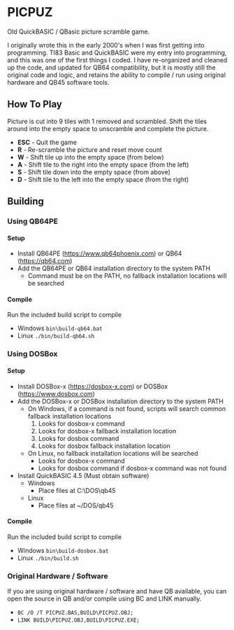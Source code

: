 # PICPUZ #

Old QuickBASIC / QBasic picture scramble game.

I originally wrote this in the early 2000's when I was first getting into programming. TI83 Basic and QuickBASIC were my entry into programming, and this was one of the first things I coded. I have re-organized and cleaned up the code, and updated for QB64 compatibility, but it is mostly still the original code and logic, and retains the ability to compile / run using original hardware and QB45 software tools.

## How To Play ##

Picture is cut into 9 tiles with 1 removed and scrambled. Shift the tiles around into the empty space to unscramble and complete the picture.

- **ESC** - Quit the game
- **R** - Re-scramble the picture and reset move count
- **W** - Shift tile up into the empty space (from below)
- **A** - Shift tile to the right into the empty space (from the left)
- **S** - Shift tile down into the empty space (from above)
- **D** - Shift tile to the left into the empty space (from the right)

## Building ##

### Using QB64PE

#### Setup ####

- Install QB64PE (https://www.qb64phoenix.com) or QB64 (https://qb64.com)
- Add the QB64PE or QB64 installation directory to the system PATH
  - Command must be on the PATH, no fallback installation locations will be searched

#### Compile ####

Run the included build script to compile
- Windows `bin\build-qb64.bat`
- Linux `./bin/build-qb64.sh`

### Using DOSBox ###

#### Setup ####

- Install DOSBox-x (https://dosbox-x.com) or DOSBox (https://www.dosbox.com)
- Add the DOSBox-x or DOSBox installation directory to the system PATH
  - On Windows, if a command is not found, scripts will search common fallback installation locations
    1. Looks for dosbox-x command
    2. Looks for dosbox-x fallback installation location
    3. Looks for dosbox command
    4. Looks for dosbox fallback installation location
  - On Linux, no fallback installation locations will be searched
    - Looks for dosbox-x command
    - Looks for dosbox command if dosbox-x command was not found
- Install QuickBASIC 4.5 (Must obtain software)
  - Windows
    - Place files at C:\DOS\qb45
  - Linux
    - Place files at ~/DOS/qb45

#### Compile ####

Run the included build script to compile
- Windows `bin\build-dosbox.bat`
- Linux `./bin/build.sh`

### Original Hardware / Software

If you are using original hardware / software and have QB available, you can open the source in QB and/or compile using BC and LINK manually.

- `BC /O /T PICPUZ.BAS,BUILD\PICPUZ.OBJ;`
- `LINK BUILD\PICPUZ.OBJ,BUILD\PICPUZ.EXE;`